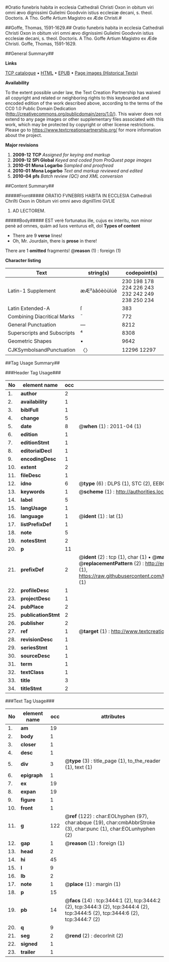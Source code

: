 #Oratio funebris habita in ecclesia Cathedrali Christi Oxon in obitum viri omni ævo dignissimi Gulielmi Goodvvin istius ecclesiæ decani, s. theol. Doctoris. A Tho. Goffe Artium Magistro ex Æde Christi.#

##Goffe, Thomas, 1591-1629.##
Oratio funebris habita in ecclesia Cathedrali Christi Oxon in obitum viri omni ævo dignissimi Gulielmi Goodvvin istius ecclesiæ decani, s. theol. Doctoris. A Tho. Goffe Artium Magistro ex Æde Christi.
Goffe, Thomas, 1591-1629.

##General Summary##

**Links**

[TCP catalogue](http://www.ota.ox.ac.uk/tcp/)  • 
[HTML](http://tei.it.ox.ac.uk/tcp/Texts-HTML/free/A01/A01838.html)  • 
[EPUB](http://tei.it.ox.ac.uk/tcp/Texts-EPUB/free/A01/A01838.epub) • 
[Page images (Historical Texts)](https://historicaltexts.jisc.ac.uk/eebo-99839048e)

**Availability**

To the extent possible under law, the Text Creation Partnership has waived all copyright and related or neighboring rights to this keyboarded and encoded edition of the work described above, according to the terms of the CC0 1.0 Public Domain Dedication (http://creativecommons.org/publicdomain/zero/1.0/). This waiver does not extend to any page images or other supplementary files associated with this work, which may be protected by copyright or other license restrictions. Please go to https://www.textcreationpartnership.org/ for more information about the project.

**Major revisions**

1. __2009-12__ __TCP__ *Assigned for keying and markup*
1. __2009-12__ __SPi Global__ *Keyed and coded from ProQuest page images*
1. __2010-01__ __Mona Logarbo__ *Sampled and proofread*
1. __2010-01__ __Mona Logarbo__ *Text and markup reviewed and edited*
1. __2010-04__ __pfs__ *Batch review (QC) and XML conversion*

##Content Summary##

#####Front#####
ORATIO FVNEBRIS HABITA IN ECCLESIA Cathedrali Chriſti Oxon in Obitum viri omni aevo digniſſimi GVLIE
1. AD LECTOREM.

#####Body#####
EST verè fortunatus ille, cujus ex interitu, non minor penè ad omnes, quàm ad ſuos venturus eſt, dol
**Types of content**

  * There are 9 **verse** lines!
  * Oh, Mr. Jourdain, there is **prose** in there!

There are 1 **omitted** fragments! 
 @__reason__ (1) : foreign (1)

**Character listing**


|Text|string(s)|codepoint(s)|
|---|---|---|
|Latin-1 Supplement|æÆ²àâóèòùîúê|230 198 178 224 226 243 232 242 249 238 250 234|
|Latin Extended-A|ſ|383|
|Combining             Diacritical Marks|̄|772|
|General Punctuation|—|8212|
|Superscripts             and Subscripts|⁴|8308|
|Geometric Shapes|▪|9642|
|CJKSymbolsandPunctuation|〈〉|12296 12297|

##Tag Usage Summary##

###Header Tag Usage###

|No|element name|occ|attributes|
|---|---|---|---|
|1.|__author__|2||
|2.|__availability__|1||
|3.|__biblFull__|1||
|4.|__change__|5||
|5.|__date__|8| @__when__ (1) : 2011-04 (1)|
|6.|__edition__|1||
|7.|__editionStmt__|1||
|8.|__editorialDecl__|1||
|9.|__encodingDesc__|1||
|10.|__extent__|2||
|11.|__fileDesc__|1||
|12.|__idno__|6| @__type__ (6) : DLPS (1), STC (2), EEBO-CITATION (1), PROQUEST (1), VID (1)|
|13.|__keywords__|1| @__scheme__ (1) : http://authorities.loc.gov/ (1)|
|14.|__label__|5||
|15.|__langUsage__|1||
|16.|__language__|1| @__ident__ (1) : lat (1)|
|17.|__listPrefixDef__|1||
|18.|__note__|5||
|19.|__notesStmt__|2||
|20.|__p__|11||
|21.|__prefixDef__|2| @__ident__ (2) : tcp (1), char (1)  •  @__matchPattern__ (2) : ([0-9\-]+):([0-9IVX]+) (1), (.+) (1)  •  @__replacementPattern__ (2) : http://eebo.chadwyck.com/downloadtiff?vid=$1&page=$2 (1), https://raw.githubusercontent.com/textcreationpartnership/Texts/master/tcpchars.xml#$1 (1)|
|22.|__profileDesc__|1||
|23.|__projectDesc__|1||
|24.|__pubPlace__|2||
|25.|__publicationStmt__|2||
|26.|__publisher__|2||
|27.|__ref__|1| @__target__ (1) : http://www.textcreationpartnership.org/docs/. (1)|
|28.|__revisionDesc__|1||
|29.|__seriesStmt__|1||
|30.|__sourceDesc__|1||
|31.|__term__|1||
|32.|__textClass__|1||
|33.|__title__|3||
|34.|__titleStmt__|2||


###Text Tag Usage###

|No|element name|occ|attributes|
|---|---|---|---|
|1.|__am__|19||
|2.|__body__|1||
|3.|__closer__|1||
|4.|__desc__|1||
|5.|__div__|3| @__type__ (3) : title_page (1), to_the_reader (1), text (1)|
|6.|__epigraph__|1||
|7.|__ex__|19||
|8.|__expan__|19||
|9.|__figure__|1||
|10.|__front__|1||
|11.|__g__|122| @__ref__ (122) : char:EOLhyphen (97), char:abque (19), char:cmbAbbrStroke (3), char:punc (1), char:EOLunhyphen (2)|
|12.|__gap__|1| @__reason__ (1) : foreign (1)|
|13.|__head__|2||
|14.|__hi__|45||
|15.|__l__|9||
|16.|__lb__|2||
|17.|__note__|1| @__place__ (1) : margin (1)|
|18.|__p__|15||
|19.|__pb__|14| @__facs__ (14) : tcp:3444:1 (2), tcp:3444:2 (2), tcp:3444:3 (2), tcp:3444:4 (2), tcp:3444:5 (2), tcp:3444:6 (2), tcp:3444:7 (2)|
|20.|__q__|9||
|21.|__seg__|2| @__rend__ (2) : decorInit (2)|
|22.|__signed__|1||
|23.|__trailer__|1||
